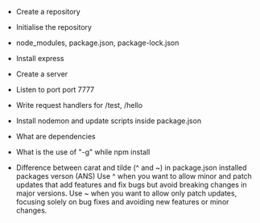 <!-- HOMEWORK FROM EPISODE-03 -->

- Create a repository
- Initialise the repository
- node_modules, package.json, package-lock.json
- Install express
- Create a server
- Listen to port port 7777
- Write request handlers for /test, /hello
- Install nodemon and update scripts inside package.json

- What are dependencies

- What is the use of "-g" while npm install

- Difference between carat and tilde (^ and ~) in package.json installed packages verson
  (ANS)
  Use ^ when you want to allow minor and patch updates that add features and fix bugs but avoid breaking changes in major versions.
  Use ~ when you want to allow only patch updates, focusing solely on bug fixes and avoiding new features or minor changes.
